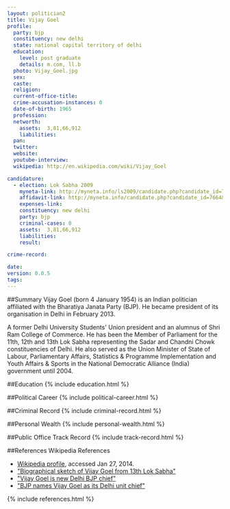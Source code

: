 ```yaml
---
layout: politician2
title: Vijay Goel
profile: 
  party: bjp
  constituency: new delhi
  state: national capital territory of delhi
  education: 
    level: post graduate
    details: m.com, ll.b
  photo: Vijay_Goel.jpg
  sex: 
  caste: 
  religion: 
  current-office-title: 
  crime-accusation-instances: 0
  date-of-birth: 1965
  profession: 
  networth: 
    assets:  3,81,66,912
    liabilities: 
  pan: 
  twitter: 
  website: 
  youtube-interview: 
  wikipedia: http://en.wikipedia.com/wiki/Vijay_Goel

candidature: 
  - election: Lok Sabha 2009
    myneta-link: http://myneta.info/ls2009/candidate.php?candidate_id=7664
    affidavit-link: http://myneta.info/candidate.php?candidate_id=7664&scan=original
    expenses-link: 
    constituency: new delhi 
    party: bjp
    criminal-cases: 0
    assets:  3,81,66,912
    liabilities: 
    result:  

crime-record: 

date: 
version: 0.0.5
tags: 
---
```

##Summary
Vijay Goel (born 4 January 1954) is an Indian politician affiliated with the Bharatiya Janata Party (BJP). He became president of its organisation in Delhi in February 2013.

A former Delhi University Students' Union president and an alumnus of Shri Ram College of Commerce. He has been the Member of Parliament for the 11th, 12th and 13th Lok Sabha representing the Sadar and Chandni Chowk constituencies of Delhi. He also served as the Union Minister of State of Labour, Parliamentary Affairs, Statistics & Programme Implementation and Youth Affairs & Sports in the National Democratic Alliance (India) government until 2004.


##Education
{% include education.html %}


##Political Career
{% include political-career.html %}


##Criminal Record
{% include criminal-record.html %}


##Personal Wealth
{% include personal-wealth.html %}


##Public Office Track Record
{% include track-record.html %}


##References
Wikipedia References
- [Wikipedia profile]({{page.profile.wikipedia}}), accessed Jan 27, 2014.
- ["Biographical sketch of Vijay Goel from 13th Lok Sabha"][wiki1]
- ["Vijay Goel is new Delhi BJP chief"][wiki2]
- ["BJP names Vijay Goel as its Delhi unit chief"][wiki3]

[wiki1]: http://www.parliamentofindia.nic.in/ls/lok13/biodata/13DL05.htm
[wiki2]: http://www.thehindu.com/news/cities/Delhi/vijay-goel-is-new-delhi-bjp-chief/article4421765.ece
[wiki3]: http://www.indianexpress.com/news/bjp-names-vijay-goel-as-its-delhi-unit-chief/1074991


{% include references.html %}